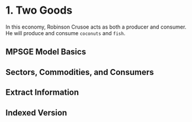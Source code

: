 # 1. Two Goods

In this economy, Robinson Crusoe acts as both a producer and consumer. He will produce and consume `coconuts` and `fish`. 




## MPSGE Model Basics


## Sectors, Commodities, and Consumers


## Extract Information


## Indexed Version